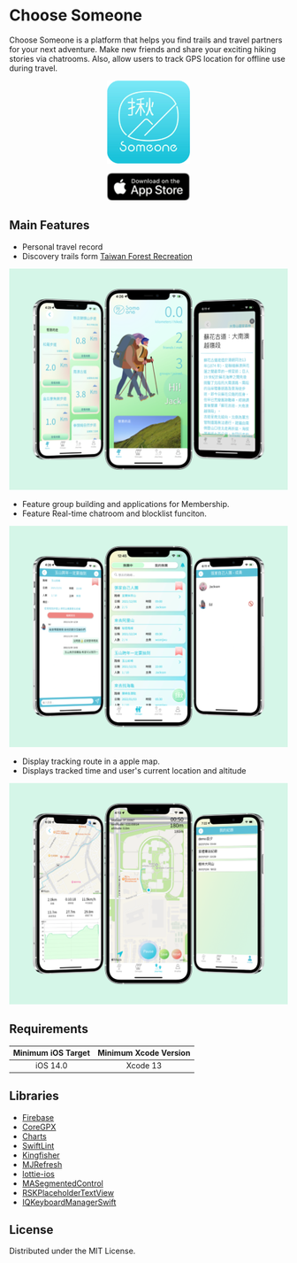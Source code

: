 # Choose Someone


Choose Someone is a platform that helps you find trails and travel partners for your next adventure. Make new friends and share your exciting hiking stories via chatrooms. Also, allow users to track GPS location for offline use during travel.

<p align="center">
  <img height="150" src="https://github.com/edward8685/choose-someone/blob/main/Screenshots/Choose_someone_icon.png">
</p>

<p align="center">
  <img height="50" src="https://github.com/edward8685/choose-someone/blob/main/Screenshots/Appstore_Badge.png">
</p>


## Main Features


* Personal travel record
* Discovery trails form [Taiwan Forest Recreation](https://recreation.forest.gov.tw)



 <img src="https://github.com/edward8685/choose-someone/blob/main/Screenshots/Home.png" height="400">

* Feature group building and applications for Membership.
* Feature Real-time chatroom and blocklist funciton.

 <img src="https://github.com/edward8685/choose-someone/blob/main/Screenshots/Group.png" height="400">

* Display tracking route in a apple map.
* Displays tracked time and user's current location and altitude

 <img src="https://github.com/edward8685/choose-someone/blob/main/Screenshots/Track.png" height="400">

## Requirements

| Minimum iOS Target | Minimum Xcode Version |
|:--------:|:--------:|
| iOS 14.0 | Xcode 13 |



## Libraries


* [Firebase](https://firebase.google.com)
* [CoreGPX](https://github.com/vincentneo/CoreGPX)
* [Charts](https://github.com/danielgindi/Charts)
* [SwiftLint](https://github.com/realm/SwiftLint)
* [Kingfisher](https://github.com/onevcat/Kingfisher)
* [MJRefresh](https://github.com/CoderMJLee/MJRefresh)
* [lottie-ios](https://github.com/airbnb/lottie-ios)
* [MASegmentedControl](https://github.com/alokc83/MASegmentedControl)
* [RSKPlaceholderTextView](https://github.com/ruslanskorb/RSKPlaceholderTextView)
* [IQKeyboardManagerSwift](https://github.com/hackiftekhar/IQKeyboardManager)



## License

Distributed under the MIT License.


